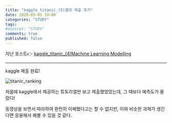 ```yaml
---
title: "kaggle_titanic_(5)결과 제출 후기"
date: 2020-05-03 19:00
categories: "STUDY"
tags:
#excerpt: "STUDY"
comments: true
published: false
---
```


지난 포스트:point_right: [kaggle_titanic_(4)Machine Learning Modelling](https://masunii.github.io/study/kaggle-titanic(4)/)

------------------------------------------------------------------------------
kaggle 제출 완료!  

![titanic_ranking](https://user-images.githubusercontent.com/50826051/81499424-93624800-9306-11ea-858b-7d4a1d08b182.JPG)  

처음에 kaggle에서 제공하는 튜토리얼만 보고 제출했었었는데, 그 때보다 예측도가 올랐다!  

동영상을 보면서 따라하여 완전히 이해했다고는 할 수 없지만, 이와 비슷한 과제가 생긴다면 응용해서 해볼 수 있을 것 같다.  
